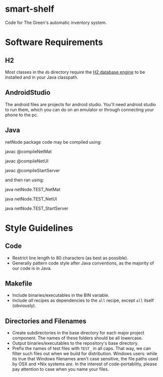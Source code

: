 <!-- Note: GitHub interprets this file as Markdown. Information on Markdown
syntax may be found at daringfireball.net/projects/markdown/syntax -->

# smart-shelf #
Code for The Green's automatic inventory system.

# Software Requirements #
## H2  ##
Most classes in the `db` directory require the [H2 database
engine](http://h2database.com) to be installed and in your Java classpath.
## AndroidStudio ##
The android files are projects for android studio. You'll need android studio to run them,
which you can do on an emulator or through connecting your phone to the pc.
## Java ##
netNode package code may be compiled using:

javac @compileNetMat

javac @compileNetUI

javac @compileStartServer

and then ran using:

java netNode.TEST_NetMat

java netNode.TEST_NetUI

java netNode.TEST_StartServer

# Style Guidelines #
## Code ##
- Restrict line length to 80 characters (as best as possible).
- Generally pattern code style after Java conventions, as the majority of our code
  is in Java.

## Makefile ##
- Include binaries/executables in the BIN variable.
- Include *all* recipes as dependencies to the `all` recipe, except `all` itself
  (obviously).

## Directories and Filenames ##
- Create subdirectories in the base directory for each major project
  component. The names of these folders should be all lowercase.
- Output binaries/executables to the repository's base directory.
- Prefix the names of test files with `TEST_` in all caps. That way, we can
  filter such files out when we build for distribution. Windows users: while its
  true that Windows filenames aren't case sensitive, the file paths used by OSX
  and \*Nix systems *are*. In the interest of code-portability, please pay
  attention to case when you name your files.
